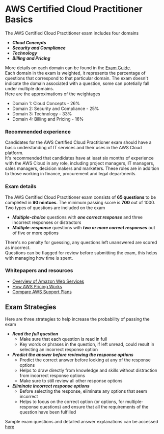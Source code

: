 # AWS Certified Cloud Practitioner Basics
The AWS Certified Cloud Practitioner exam includes four domains

- ***Cloud Concepts***
- ***Security and Compliance***
- ***Technology***
- ***Billing and Pricing***

More details on each domain can be found in the [Exam Guide](https://d1.awsstatic.com/training-and-certification/docs-cloud-practitioner/AWS-Certified-Cloud-Practitioner_Exam-Guide.pdf). </br>
Each domain in the exam is weighted, it represents the percentage of questions that correspond to that particular domain. The exam doesn't indicate the domain associated with a question, some can potetially fall under multiple domains. </br>
Here are the approximations of the weightages

- Domain 1: Cloud Concepts - 26%
- Domain 2: Security and Compliance - 25%
- Domain 3: Technology - 33%
- Domain 4: Billing and Pricing - 16%

### Recommended experience
Candidates for the AWS Certified Cloud Practitioner exam should have a basic understanding of IT services and their uses in the AWS Cloud platform. </br>
It's recommended that candidates have at least six months of experience with the AWS Cloud in any role, including project managers, IT managers, sales managers, decision makers and marketers. These roles are in addition to those working in finance, procurement and legal departments. </br>

### Exam details
The AWS Certified Cloud Practitioner exam consists of **65 questions** to be completed in **90 mintues**. The minimum passing score is **700** out of 1000. </br>
Two types of questions are included on the exam

- ***Multiple-choice*** questions with ***one correct response*** and three incorrect responses or distractors
- ***Multiple-response*** questions with ***two or more correct responses*** out of five or more options

There's no penalty for guessing, any questions left unanswered are scored as incorrect. </br>
Questions can be flagged for review before submitting the exam, this helps with managing how time is spent. </br>

### Whitepapers and resources
- [Overview of Amazon Web Services](https://d1.awsstatic.com/whitepapers/aws-overview.pdf)
- [How AWS Pricing Works](https://docs.aws.amazon.com/whitepapers/latest/how-aws-pricing-works/abstract-and-introduction.html)
- [Compare AWS Support Plans](https://aws.amazon.com/premiumsupport/plans/)

## Exam Strategies
Here are three strategies to help increase the probability of passing the exam

- ***Read the full question***
    - Make sure that each question is read in full
    - Key words or phrases in the question, if left unread, could result in selecting an incorrect response option
- ***Predict the answer before reviewing the response options***
    - Predict the correct answer before looking at any of the response options
    - Helps to draw directly from knowledge and skills without distraction from incorrect response options
    - Make sure to still review all other response options
- ***Eliminate incorrect response options***
    - Before selecting the response, eliminate any options that seem incorrect
    - Helps to focus on the correct option (or options, for multiple-response questions) and ensure that all the requirements of the question have been fulfilled

Sample exam questions and detailed answer explanations can be accessed [here](https://d1.awsstatic.com/training-and-certification/docs-cloud-practitioner/AWS-Certified-Cloud-Practitioner_Sample-Questions.pdf)
